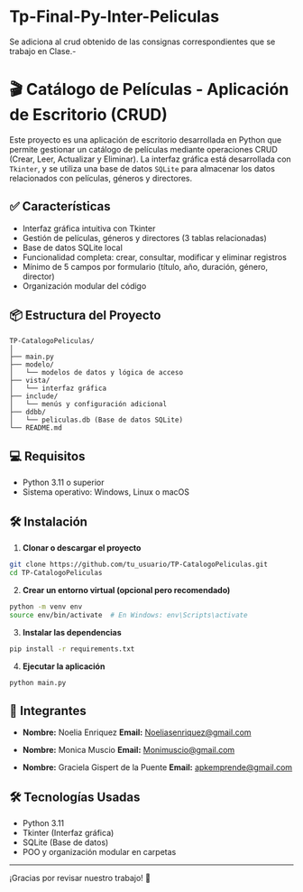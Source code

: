 # Tp-Final-Py-Inter-Peliculas
Se adiciona al crud obtenido de las consignas correspondientes que se trabajo en Clase.-


# 🎬 Catálogo de Películas - Aplicación de Escritorio (CRUD)

Este proyecto es una aplicación de escritorio desarrollada en Python que permite gestionar un catálogo de películas mediante operaciones CRUD (Crear, Leer, Actualizar y Eliminar). La interfaz gráfica está desarrollada con `Tkinter`, y se utiliza una base de datos `SQLite` para almacenar los datos relacionados con películas, géneros y directores.

## ✅ Características

- Interfaz gráfica intuitiva con Tkinter
- Gestión de películas, géneros y directores (3 tablas relacionadas)
- Base de datos SQLite local
- Funcionalidad completa: crear, consultar, modificar y eliminar registros
- Mínimo de 5 campos por formulario (título, año, duración, género, director)
- Organización modular del código

## 📦 Estructura del Proyecto

```
TP-CatalogoPeliculas/
│
├── main.py
├── modelo/
│   └── modelos de datos y lógica de acceso
├── vista/
│   └── interfaz gráfica
├── include/
│   └── menús y configuración adicional
├── ddbb/
│   └── peliculas.db (Base de datos SQLite)
└── README.md
```

## 💻 Requisitos

- Python 3.11 o superior
- Sistema operativo: Windows, Linux o macOS

## 🛠️ Instalación

1. **Clonar o descargar el proyecto**

```bash
git clone https://github.com/tu_usuario/TP-CatalogoPeliculas.git
cd TP-CatalogoPeliculas
```

2. **Crear un entorno virtual (opcional pero recomendado)**

```bash
python -m venv env
source env/bin/activate  # En Windows: env\Scripts\activate
```

3. **Instalar las dependencias**

```bash
pip install -r requirements.txt
```

4. **Ejecutar la aplicación**

```bash
python main.py
```

## 🧾 Integrantes

- **Nombre:** Noelia Enriquez
  **Email:** Noeliasenriquez@gmail.com

- **Nombre:** Monica Muscio
  **Email:** Monimuscio@gmail.com

- **Nombre:** Graciela Gispert de la Puente
  **Email:** apkemprende@gmail.com



## 🛠️ Tecnologías Usadas

- Python 3.11
- Tkinter (Interfaz gráfica)
- SQLite (Base de datos)
- POO y organización modular en carpetas

---

¡Gracias por revisar nuestro trabajo! 🎉
